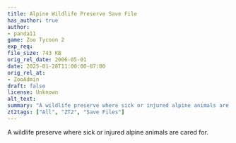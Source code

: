 ```yaml
---
title: Alpine Wildlife Preserve Save File
has_author: true
author: 
- panda11
game: Zoo Tycoon 2
exp_req: 
file_size: 743 KB
orig_rel_date: 2006-05-01
date: 2025-01-28T11:00:00-07:00
orig_rel_at: 
- ZooAdmin
draft: false
license: Unknown
alt_text: 
summary: "A wildlife preserve where sick or injured alpine animals are cared for."
zt2tags: ["All", "ZT2", "Save Files"]
---
```

A wildlife preserve where sick or injured alpine animals are cared for.